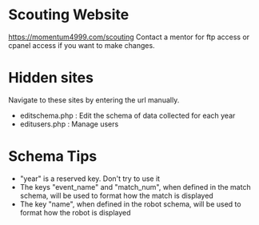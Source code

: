 # Scouting Website
https://momentum4999.com/scouting
Contact a mentor for ftp access or cpanel access if you want to make changes.

# Hidden sites
Navigate to these sites by entering the url manually.
- editschema.php : Edit the schema of data collected for each year
- editusers.php : Manage users

# Schema Tips
- "year" is a reserved key. Don't try to use it
- The keys "event_name" and "match_num", when defined in the match schema, will be used to format how the match is displayed
- The key "name", when defined in the robot schema, will be used to format how the robot is displayed
